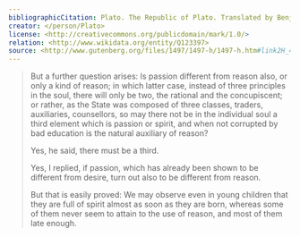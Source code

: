 ```yaml
---
bibliographicCitation: Plato. The Republic of Plato. Translated by Benjamin Jowett, Henry Frowde - Oxford University Press, 1888.
creator: </person/Plato>
license: <http://creativecommons.org/publicdomain/mark/1.0/>
relation: <http://www.wikidata.org/entity/Q123397>
source: <http://www.gutenberg.org/files/1497/1497-h/1497-h.htm#link2H_4_0007>
---
```


> But a further question arises: Is passion different from reason also, or only a kind of reason; in which latter case, instead of three principles in the soul, there will only be two, the rational and the concupiscent; or rather, as the State was composed of three classes, traders, auxiliaries, counsellors, so may there not be in the individual soul a third element which is passion or spirit, and when not corrupted by bad education is the natural auxiliary of reason?
>
> Yes, he said, there must be a third.
>
> Yes, I replied, if passion, which has already been shown to be different from desire, turn out also to be different from reason.
>
> But that is easily proved: We may observe even in young children that they are full of spirit almost as soon as they are born, whereas some of them never seem to attain to the use of reason, and most of them late enough. 
